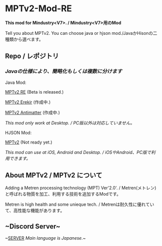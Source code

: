 # MPTv2-Mod-RE

**This mod for Mindustry&lt;V7>. / Mindustry&lt;V7>用のMod**

Tell you about MPTv2.
You can choose java or hjson mod./JavaかHisonの二種類から選べます。

## Repo / レポジトリ

### *Javaの仕様により、簡略化もしくは複数に分けます*

Java Mod: 

[MPTv2 RE](https://github.com/Yunatexya/MPTv2ModRE "Java Mod") (Beta is released.)

[MPTv2 Erekir](https://github.com/Yunatexya/MPTv2Erekir "PluginMod") (作成中.)

[MPTv2 Antimatter](https://github.com/Yunatexya/MPTv2Antimatter "PluginMod") (作成中.)

*This mod only work at Desktop. / PC版以外は対応していません。*

HJSON Mod:

[MPTv2](https://github.com/Yunatexya/MPTv2Mod "HJSON Mod") (Not ready yet.)

*This mod can use at iOS, Android and Desktop. / iOSやAndroid、PC版で利用できます。*

## About MPTv2 / MPTv2 について

Adding a Metren processing technology (MPT) Ver'2.0'. / Metren(メトレン)と呼ばれる物質を加工、利用する技術を追加するModです。

Metren is high health and some unieque tech. / Metrenは耐久性に優れていて、高性能な機能があります。

## ~Discord Server~

~[SERVER](https://discord.gg/2xtk9uGgRc) *Main language is Japanese.*~
